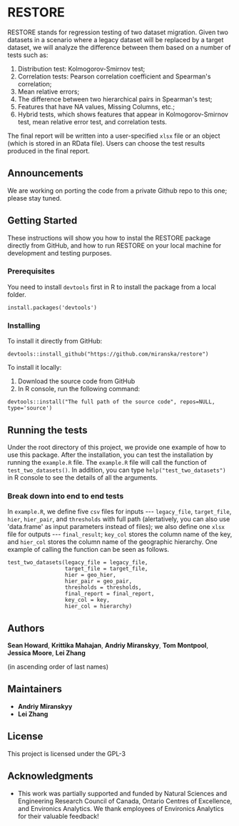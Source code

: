 # RESTORE

<!-- One Paragraph of project description goes here -->
RESTORE stands for regression testing of two dataset migration. Given two datasets in a scenario where a legacy dataset will be replaced by a target dataset, we will analyze the difference between them based on a number of tests such as:

   1. Distribution test: Kolmogorov-Smirnov test;
   2. Correlation tests: Pearson correlation coefficient and Spearman's correlation;
   3. Mean relative errors;
   4. The difference between two hierarchical pairs in Spearman's test;
   5. Features that have NA values, Missing Columns, etc.;
   6. Hybrid tests, which shows features that appear in Kolmogorov-Smirnov test, mean relative error test, and correlation tests.

The final report will be written into a user-specified `xlsx` file or an object (which is stored in an RData file). Users can choose the test results produced in the final report.

## Announcements

We are working on porting the code from a private Github repo to this one; please stay tuned.

## Getting Started

These instructions will show you how to instal the RESTORE package directly from GitHub, and how to run RESTORE on your local machine for development and testing purposes.

### Prerequisites

You need to install `devtools` first in R to install the package from a local folder.

```
install.packages('devtools')
```

### Installing

To install it directly from GitHub:
```
devtools::install_github("https://github.com/miranska/restore")
```

To install it locally:

1. Download the source code from GitHub
2. In R console, run the following command:

```
devtools::install("The full path of the source code", repos=NULL, type='source')
```

## Running the tests

Under the root directory of this project, we provide one example of how to use this package. After the installation, you can test the installation by running the `example.R` file. The `example.R` file will call the function of `test_two_datasets()`. In addition, you can type `help("test_two_datasets")` in R console to see the details of all the arguments.

### Break down into end to end tests

In `example.R`, we define five `csv` files for inputs --- `legacy_file`, `target_file`, `hier`, `hier_pair`, and `thresholds` with full path (alertatively, you can also use 'data.frame' as input parameters instead of files); we also define one `xlsx` file for outputs --- `final_result`; `key_col` stores the column name of the key, and `hier_col` stores the column name of the geographic hierarchy. One example of calling the function can be seen as follows.

```
test_two_datasets(legacy_file = legacy_file,
                  target_file = target_file,
                  hier = geo_hier,
                  hier_pair = geo_pair,
                  thresholds = thresholds,
                  final_report = final_report,
                  key_col = key,
                  hier_col = hierarchy)
```

## Authors

**Sean Howard**,
**Krittika Mahajan**,
**Andriy Miranskyy**,
**Tom Montpool**,
**Jessica Moore**,
**Lei Zhang**

(in ascending order of last names)

## Maintainers

* **Andriy Miranskyy**
* **Lei Zhang**

## License

This project is licensed under the GPL-3

## Acknowledgments

* This work was partially supported and funded by Natural Sciences and Engineering Research Council of Canada, Ontario Centres of Excellence, and Environics Analytics. We thank employees of Environics Analytics for their valuable feedback!
